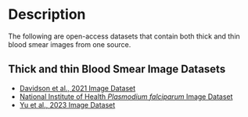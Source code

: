 # Description
The following are open-access datasets that contain both thick and thin blood smear images from one source.

## Thick and thin Blood Smear Image Datasets
+ [Davidson et al., 2021 Image Dataset](https://github.com/ItunuIsewon/Malaria_Blood_Smear_Images/blob/main/Thick_%26_Thin_Images/Davidson_et_al.%2C_2021_Dataset.md)
+ [National Institute of Health _Plasmodium falciparum_ Image Dataset](Thick_&_Thin_Images/NIH_Pf_Dataset.md)
+ [Yu et al., 2023 Image Dataset](Thick_&_Thin_Images/Yu_et_al.,_2023_Dataset.md)


